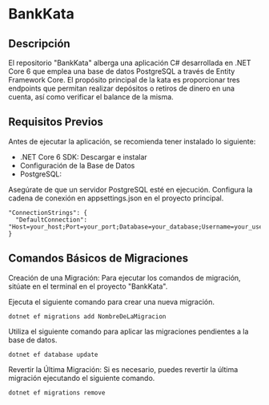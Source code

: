 # BankKata

## Descripción
El repositorio "BankKata" alberga una aplicación C# desarrollada en .NET Core 6 que emplea una base de datos PostgreSQL a través de Entity Framework Core. El propósito principal de la kata es proporcionar tres endpoints que permitan realizar depósitos o retiros de dinero en una cuenta, así como verificar el balance de la misma.

## Requisitos Previos
Antes de ejecutar la aplicación, se recomienda tener instalado lo siguiente:

- .NET Core 6 SDK: Descargar e instalar
- Configuración de la Base de Datos
- PostgreSQL:

Asegúrate de que un servidor PostgreSQL esté en ejecución.
Configura la cadena de conexión en appsettings.json en el proyecto principal.

```
"ConnectionStrings": {
  "DefaultConnection": "Host=your_host;Port=your_port;Database=your_database;Username=your_username;Password=your_password;"
}
```

## Comandos Básicos de Migraciones
Creación de una Migración:
Para ejecutar los comandos de migración, sitúate en el terminal en el proyecto "BankKata".

Ejecuta el siguiente comando para crear una nueva migración.
```
dotnet ef migrations add NombreDeLaMigracion
```
Utiliza el siguiente comando para aplicar las migraciones pendientes a la base de datos.
```
dotnet ef database update
```
Revertir la Última Migración:
Si es necesario, puedes revertir la última migración ejecutando el siguiente comando.
```
dotnet ef migrations remove
```